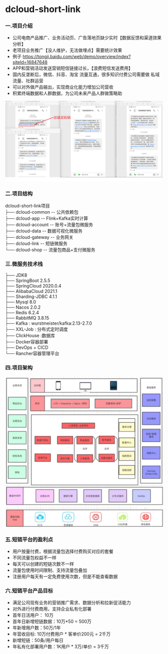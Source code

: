 # dcloud-short-link

###  **一.项目介绍**


- 公司电商产品推广、业务活动页、⼴告落地页缺少实时【数据反馈和渠道效果分析】
- 老项目业务推广【没人维护，无法做埋点】需要统计效果
- 例⼦ https://tongji.baidu.com/web/demo/overview/index?siteId=16847648
- APP和营销活动发送营销短信链接过⻓，【浪费短信发送费用】
- 国内反垄断后，微信、抖音、淘宝 流量互通，很多知识付费公司需要做 私域流量、社群运营
- 可以对外做产品输出，实现商业化能力增加公司营收
- 积累终端数据和⼈群数据，为公司未来产品⼈群做策略助

![输入图片说明](Doc/1673064684700.png)



###  二.项目结构

dcloud-short-link项目  
├── dcloud-common  -- 公共依赖包  
├── dcloud-app  -- Flink+Kafka实时计算  
├── dcloud-account  -- 账号+流量包微服务  
├── dcloud-data  -- 数据可视化微服务  
├── dcloud-gateway  -- 业务网关  
├── dcloud-link -- 短链微服务  
└── dcloud-shop -- 流量包商品+支付微服务 


  
### 三.微服务技术栈

├── JDK8  
├── SpringBoot 2.5.5  
├── SpringCloud 2020.0.4  
├── AlibabaCloud 2021.1  
├── Sharding-JDBC 4.1.1  
├── Mysql 8.0  
├── Nacos 2.0.2  
├── Redis 6.2.4  
├── RabbitMQ 3.8.15  
├── Kafka : wurstmeister/kafka:2.13-2.7.0  
├── XXL-Job : 分布式定时调度  
├── ClickHouse :数据库  
├── Docker容器部署  
├── DevOps + CICD  
└── Rancher容器管理平台  






### 四.项目架构

![输入图片说明](Doc/1673095545989.png)


### 五.短链平台的盈利点

- 用户按量付费，根据流量包选择付费购买对应的套餐
- 不同流量包权益不⼀样
- 每天可以创建的短链次数不⼀样
- 流量包使用时间限制、支持流量包叠加
- 注册用户每天有⼀定免费使用次数，但是不能查看数据





### 六.短链平台产品目标

- 满足公司现有业务的营销推⼴需求、数据分析和拉新促活能力
- 对外进行付费商用，⽀持企业私有化部署
- 首年日活用户： 10万
- 首年日新增短链数据：10万*50 = 500万
- 年新增用户数：50万/1年
- 年营收目标: 10万付费⽤户 * 客单价200元 = 2千万
- 新增短链：50条/用户每日
- 年私有化部署用户数：1K⽤户 * 3万/单价 = 3千万
